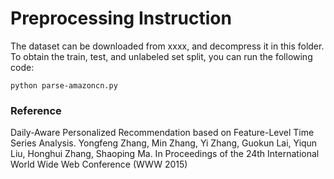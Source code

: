 
# Preprocessing Instruction

The dataset can be downloaded from xxxx, and decompress it in this folder. To obtain the train, test, and unlabeled set split, you can run the following code:

```
python parse-amazoncn.py
```

### Reference

Daily-Aware Personalized Recommendation based on Feature-Level Time Series Analysis. Yongfeng Zhang, Min Zhang, Yi Zhang, Guokun Lai, Yiqun Liu, Honghui Zhang, Shaoping Ma. In Proceedings of the 24th International World Wide Web Conference (WWW 2015)

